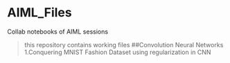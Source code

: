 # AIML_Files
Collab notebooks of AIML sessions
>this repository contains working files 
##Convolution Neural Networks
>1.Conquering MNIST Fashion Dataset using regularization in CNN
